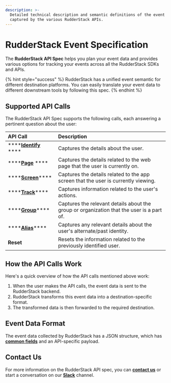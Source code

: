 ```yaml
---
description: >-
  Detailed technical description and semantic definitions of the event data
  captured by the various RudderStack APIs.
---
```


# RudderStack Event Specification

The **RudderStack API Spec** helps you plan your event data and provides various options for tracking your events across all the RudderStack SDKs and APIs. 

{% hint style="success" %}
RudderStack has a unified event semantic for different destination platforms. You can easily translate your event data to different downstream tools by following this spec.
{% endhint %}

## Supported API Calls

The RudderStack API Spec supports the following calls, each answering a pertinent question about the user:

| **API Call** | **Description** |
| :--- | :--- |
| \*\*\*\*[**Identify**](identify.md)            **** | Captures the details about the user. |
| \*\*\*\*[**Page**](page.md) **** | Captures the details related to the web page that the user is currently on. |
| \*\*\*\*[**Screen**](screen.md)\*\*\*\* | Captures the details related to the app screen that the user is currently viewing. |
| \*\*\*\*[**Track**](track.md)\*\*\*\* | Captures information related to the user's actions. |
| \*\*\*\*[**Group**](group.md)\*\*\*\* | Captures the relevant details about the group or organization that the user is a part of. |
| \*\*\*\*[**Alias**](alias.md)\*\*\*\* | Captures any relevant details about the user's alternate/past identity. |
| **Reset** | Resets the information related to the previously identified user. |

## How the API Calls Work

Here's a quick overview of how the API calls mentioned above work:

1. When the user makes the API calls, the event data is sent to the RudderStack backend.
2. RudderStack transforms this event data into a destination-specific format.
3. The transformed data is then forwarded to the required destination.

## Event Data Format

The event data collected by RudderStack has a JSON structure, which has [**common fields**](common-fields.md) and an API-specific payload.

## Contact Us

For more information on the RudderStack API spec, you can [**contact us**](mailto:%20docs@rudderstack.com) or start a conversation on our [**Slack**](https://resources.rudderstack.com/join-rudderstack-slack) channel.







